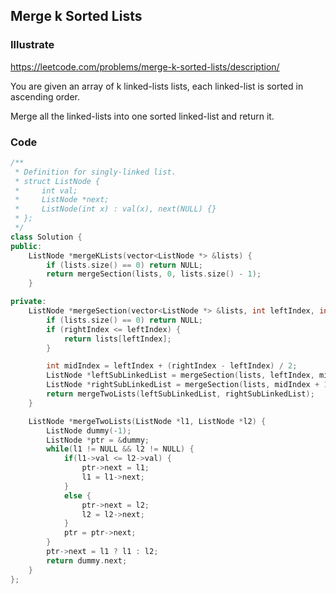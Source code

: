 ## Merge k Sorted Lists
### Illustrate
<https://leetcode.com/problems/merge-k-sorted-lists/description/>

You are given an array of k linked-lists lists, each linked-list is sorted in ascending order.

Merge all the linked-lists into one sorted linked-list and return it.

### Code
```c++
/**
 * Definition for singly-linked list.
 * struct ListNode {
 *     int val;
 *     ListNode *next;
 *     ListNode(int x) : val(x), next(NULL) {}
 * };
 */
class Solution {
public:
    ListNode *mergeKLists(vector<ListNode *> &lists) {
        if (lists.size() == 0) return NULL;
        return mergeSection(lists, 0, lists.size() - 1);
    }

private:
    ListNode *mergeSection(vector<ListNode *> &lists, int leftIndex, int rightIndex) {
        if (lists.size() == 0) return NULL;
        if (rightIndex <= leftIndex) {
            return lists[leftIndex];
        }

        int midIndex = leftIndex + (rightIndex - leftIndex) / 2;
        ListNode *leftSubLinkedList = mergeSection(lists, leftIndex, midIndex);
        ListNode *rightSubLinkedList = mergeSection(lists, midIndex + 1, rightIndex);
        return mergeTwoLists(leftSubLinkedList, rightSubLinkedList);
    }

    ListNode *mergeTwoLists(ListNode *l1, ListNode *l2) {
        ListNode dummy(-1);
        ListNode *ptr = &dummy;
        while(l1 != NULL && l2 != NULL) {
            if(l1->val <= l2->val) {
                ptr->next = l1;
                l1 = l1->next;
            }
            else {
                ptr->next = l2;
                l2 = l2->next;
            }
            ptr = ptr->next;
        }
        ptr->next = l1 ? l1 : l2;
        return dummy.next;
    }
};
```
